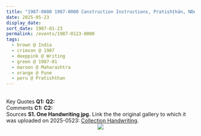 ```yaml
---
title: "1987-0000 1987-0000 Construction Instructions, Pratiṣhṭhān, NDA Road, Warje, Pune, Maharashtra, India"
date: 2025-05-23
display_date: 
sort_date: 1987-01-23
permalink: /events/1987-0123-0000
tags:
  - brown @ India
  - crimson @ 1987
  - deeppink @ Writing
  - green @ 1987-01
  - maroon @ Maharashtra
  - orange @ Pune
  - peru @ Pratishthan
---
```


<br>

<wave-list>
  <list-title color="DarkSeaGreen" width="55">Key Quotes</list-title>
  <list-item color="BlanchedAlmond" width="280"><b>Q1:</b> <i></i></list-item>
  <list-item color="Lavender" width="280"><b>Q2:</b> <i></i></list-item>
</wave-list>

<br>

<wave-list>
  <list-title color="DarkSeaGreen" width="55">Comments</list-title>
  <list-item color="BlanchedAlmond" width="280"><b>C1:</b> <i></i></list-item>
  <list-item color="Lavender" width="280"><b>C2:</b> <i></i></list-item>
</wave-list>

<br>

<wave-list>
  <list-title color="DarkSeaGreen" width="40">Sources</list-title>
  <list-item color="BlanchedAlmond" width="280"><b>S1. One Handwriting jpg.</b> Link the the original gallery to which it was uploaded on 2025-0523: <a href="https://eternalmoments.smugmug.com/Collections/Pat-Anslow-Collection/Handwritings">Collection Handwriting</a>.</list-item>
</wave-list>

<div style="text-align: center"><img src="https://pub-bcc3cbe9b1e94ba1ac28915f7a3900fa.r2.dev/1987-0000_Construction_Instructions_Pratishthan_NDA_Road_Warje_Pune_Maharashtra_India_(Photo_credit_Pat_Anslow).jpg" /></div>